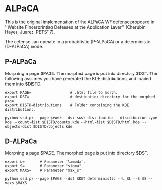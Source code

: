 # ALPaCA

This is the original implementation of the ALPaCA WF defense
proposed in ''Website Fingerprinting Defenses at the Application Layer''
(Cherubin, Hayes, Juarez. PETS'17).

The defense can operate in a probabilistic (P-ALPaCA) or
a deterministic (D-ALPaCA) mode.

## P-ALPaCa
Morphing a page $PAGE.
The morphed page is put into directory $DST.
The following assumes you have generated the KDE distributions,
and loaded them into $DISTD.


    export PAGE=                  # .html file to morph.
    export DST=                   # destination directory for the morphed page.
    export DISTD=distributions    # Folder containing the KDE distributions.
    
    python ssd.py --page $PAGE --dst $DST distribution --distribution-type kde --count-dist $DISTD/counts.kde --html-dist $DISTD/html.kde --objects-dist $DISTD/objects.kde
    

## D-ALPaCa
Morphing a page $PAGE.
The morphed page is put into directory $DST.

    export L=       # Parameter "lambda".
    export S=       # Parameter "sigma"
    export MAXS=    # Parameter "max_s"
    
    python ssd.py --page $PAGE --dst $DST deterministic --L $L --S $S --maxs $MAXS
